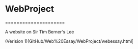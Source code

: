 # WebProject
=====================

A website on Sir Tim Berner's Lee

(Verision 1)[GitHub/Web%20Essay/WebProject/webessay.html]
